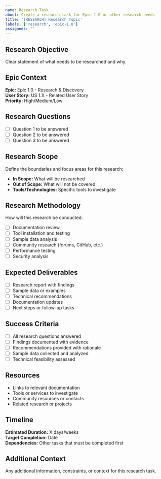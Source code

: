 ```yaml
---
name: Research Task
about: Create a research task for Epic 1.0 or other research needs
title: '[RESEARCH] Research Topic'
labels: ['research', 'epic-1.0']
assignees: ''
---
```


## Research Objective
Clear statement of what needs to be researched and why.

## Epic Context
**Epic:** Epic 1.0 - Research & Discovery  
**User Story:** US 1.X - Related User Story  
**Priority:** High/Medium/Low  

## Research Questions
- [ ] Question 1 to be answered
- [ ] Question 2 to be answered
- [ ] Question 3 to be answered

## Research Scope
Define the boundaries and focus areas for this research:
- **In Scope:** What will be researched
- **Out of Scope:** What will not be covered
- **Tools/Technologies:** Specific tools to investigate

## Research Methodology
How will this research be conducted:
- [ ] Documentation review
- [ ] Tool installation and testing
- [ ] Sample data analysis
- [ ] Community research (forums, GitHub, etc.)
- [ ] Performance testing
- [ ] Security analysis

## Expected Deliverables
- [ ] Research report with findings
- [ ] Sample data or examples
- [ ] Technical recommendations
- [ ] Documentation updates
- [ ] Next steps or follow-up tasks

## Success Criteria
- [ ] All research questions answered
- [ ] Findings documented with evidence
- [ ] Recommendations provided with rationale
- [ ] Sample data collected and analyzed
- [ ] Technical feasibility assessed

## Resources
- Links to relevant documentation
- Tools or services to investigate
- Community resources or contacts
- Related research or projects

## Timeline
**Estimated Duration:** X days/weeks  
**Target Completion:** Date  
**Dependencies:** Other tasks that must be completed first  

## Additional Context
Any additional information, constraints, or context for this research task.